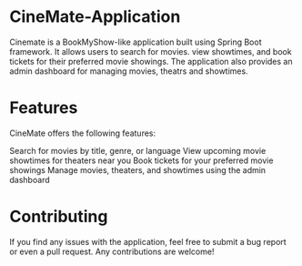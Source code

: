 # CineMate-Application
Cinemate is a BookMyShow-like application built using Spring Boot framework.
It allows users to search for movies. view showtimes, and book tickets for their preferred movie showings.
The application also provides an admin dashboard for managing movies, theatrs and showtimes.

# Features
CineMate offers the following features:

Search for movies by title, genre, or language
View upcoming movie showtimes for theaters near you
Book tickets for your preferred movie showings
Manage movies, theaters, and showtimes using the admin dashboard

# Contributing
If you find any issues with the application, feel free to submit a bug report or even a pull request. Any contributions are welcome!
